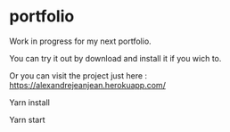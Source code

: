 # portfolio

Work in progress for my next portfolio.

You can try it out by download and install it if you wich to.

Or you can visit the project just here : https://alexandrejeanjean.herokuapp.com/

Yarn install

Yarn start
